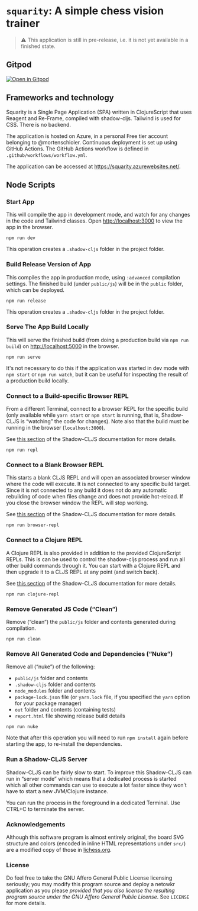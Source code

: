 # `squarity`: A simple chess vision trainer
> ⚠️ This application is still in pre-release, i.e. it is not yet available in a finished state.

## Gitpod
[![Open in Gitpod](https://gitpod.io/button/open-in-gitpod.svg)](https://gitpod.io/#https://github.com/mortenschioler/squarity.git)

## Frameworks and technology
Squarity is a Single Page Application (SPA) written in ClojureScript that uses Reagent and Re-Frame, compiled with shadow-cljs. Tailwind is used for CSS. There is no backend.

The application is hosted on Azure, in a personal Free tier account belonging to @mortenschioler. Continuous deployment is set up using GitHub Actions. The GitHub Actions workflow is defined in `.github/workflows/workflow.yml`.

The application can be accessed at https://squarity.azurewebsites.net/.

## Node Scripts

### Start App

This will compile the app in development mode, and watch for any changes in the code and Tailwind classes.
Open [http://localhost:3000](http://localhost:3000) to view the app in the browser.

```
npm run dev
```

This operation creates a `.shadow-cljs` folder in the project folder.

### Build Release Version of App

This compiles the app in production mode, using `:advanced` compilation settings. The finished build (under `public/js`) will be in the `public` folder, which can be deployed.

```
npm run release
```

This operation creates a `.shadow-cljs` folder in the project folder.

### Serve The App Build Locally

This will serve the finished build (from doing a production build via `npm run build`) on [http://localhost:5000](http://localhost:5000) in the browser.

```
npm run serve
```

It's not necessary to do this if the application was started in dev mode with `npm start` or `npm run watch`, but it can be useful for inspecting the result of a production build locally.

### Connect to a Build-specific Browser REPL

From a different Terminal, connect to a browser REPL for the specific build (only available while `yarn start` or `npm start` is running, that is, Shadow-CLJS is “watching” the code for changes). Note also that the build must be running in the browser (`localhost:3000`).

See [this section](https://shadow-cljs.github.io/docs/UsersGuide.html#build-repl) of the Shadow-CLJS documentation for more details.

```
npm run repl
```

### Connect to a Blank Browser REPL

This starts a blank CLJS REPL and will open an associated browser window where the code will execute. It is not connected to any specific build target. Since it is not connected to any build it does not do any automatic rebuilding of code when files change and does not provide hot-reload. If you close the browser window the REPL will stop working.

See [this section](https://shadow-cljs.github.io/docs/UsersGuide.html#browser-repl) of the Shadow-CLJS documentation for more details.

```
npm run browser-repl
```

### Connect to a Clojure REPL

A Clojure REPL is also provided in addition to the provided ClojureScript REPLs. This is can be used to control the shadow-cljs process and run all other build commands through it. You can start with a Clojure REPL and then upgrade it to a CLJS REPL at any point (and switch back).

See [this section](https://shadow-cljs.github.io/docs/UsersGuide.html#_clojure_repl) of the Shadow-CLJS documentation for more details.

```
npm run clojure-repl
```

### Remove Generated JS Code (“Clean”)

Remove (“clean”) the `public/js` folder and contents generated during compilation.

```
npm run clean
```

### Remove All Generated Code and Dependencies (“Nuke”)

Remove all (“nuke”) of the following:

- `public/js` folder and contents
- `.shadow-cljs` folder and contents
- `node_modules` folder and contents
- `package-lock.json` file (or `yarn.lock` file, if you specified the `yarn` option for your package manager)
- `out` folder and contents (containing tests)
- `report.html` file showing release build details

```
npm run nuke
```

Note that after this operation you will need to run `npm install` again before starting the app, to re-install the dependencies.

### Run a Shadow-CLJS Server

Shadow-CLJS can be fairly slow to start. To improve this Shadow-CLJS can run in “server mode” which means that a dedicated process is started which all other commands can use to execute a lot faster since they won’t have to start a new JVM/Clojure instance.

You can run the process in the foreground in a dedicated Terminal. Use CTRL+C to terminate the server.


### Acknowledgements

Although this software program is almost entirely original, the board SVG structure and colors (encoded in inline HTML representations under `src/`) are a modified copy of those in [lichess.org](https://github.com/lichess-org/lila).


### License

Do feel free to take the GNU Affero General Public License licensing seriously; you may modify this program source and deploy a netowkr application as you please _provided that you also license the resulting program source under the GNU Affero General Public License_. See `LICENSE` for more details.